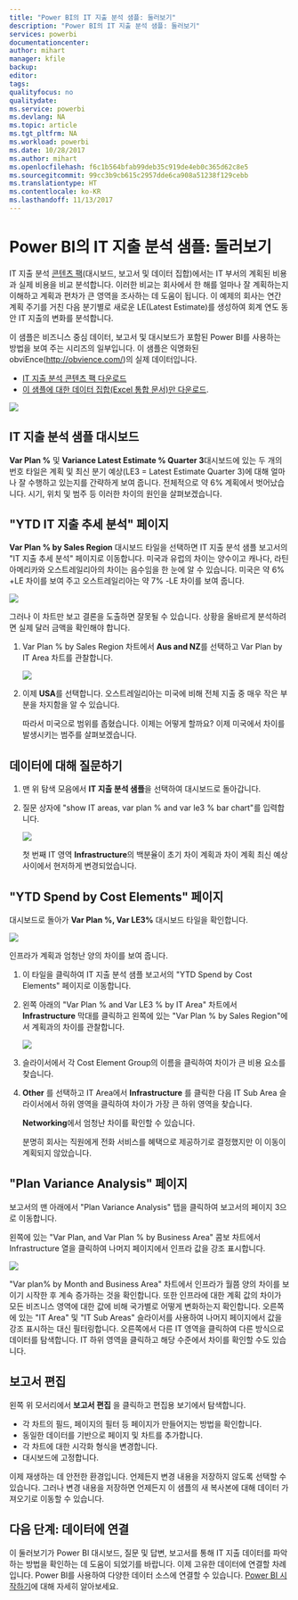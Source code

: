 ```yaml
---
title: "Power BI의 IT 지출 분석 샘플: 둘러보기"
description: "Power BI의 IT 지출 분석 샘플: 둘러보기"
services: powerbi
documentationcenter: 
author: mihart
manager: kfile
backup: 
editor: 
tags: 
qualityfocus: no
qualitydate: 
ms.service: powerbi
ms.devlang: NA
ms.topic: article
ms.tgt_pltfrm: NA
ms.workload: powerbi
ms.date: 10/28/2017
ms.author: mihart
ms.openlocfilehash: f6c1b564bfab99deb35c919de4eb0c365d62c8e5
ms.sourcegitcommit: 99cc3b9cb615c2957dde6ca908a51238f129cebb
ms.translationtype: HT
ms.contentlocale: ko-KR
ms.lasthandoff: 11/13/2017
---
```

# <a name="it-spend-analysis-sample-for-power-bi-take-a-tour"></a>Power BI의 IT 지출 분석 샘플: 둘러보기
IT 지출 분석 [콘텐츠 팩](service-organizational-content-pack-introduction.md)(대시보드, 보고서 및 데이터 집합)에서는 IT 부서의 계획된 비용과 실제 비용을 비교 분석합니다. 이러한 비교는 회사에서 한 해를 얼마나 잘 계획하는지 이해하고 계획과 편차가 큰 영역을 조사하는 데 도움이 됩니다. 이 예제의 회사는 연간 계획 주기를 거친 다음 분기별로 새로운 LE(Latest Estimate)를 생성하여 회계 연도 동안 IT 지출의 변화를 분석합니다.

이 샘플은 비즈니스 중심 데이터, 보고서 및 대시보드가 포함된 Power BI를 사용하는 방법을 보여 주는 시리즈의 일부입니다. 이 샘플은 익명화된 obviEnce(<http://obvience.com/>)의 실제 데이터입니다.

* [IT 지출 분석 콘텐츠 팩 다운로드](sample-tutorial-connect-to-the-samples.md)
* [이 샘플에 대한 데이터 집합(Excel 통합 문서)만 다운로드](http://go.microsoft.com/fwlink/?LinkId=529783).

![](media/sample-it-spend/it1.png)

## <a name="the-it-spend-analysis-sample-dashboard"></a>IT 지출 분석 샘플 대시보드
**Var Plan %** 및 **Variance Latest Estimate % Quarter 3**대시보드에 있는 두 개의 번호 타일은 계획 및 최신 분기 예상(LE3 = Latest Estimate Quarter 3)에 대해 얼마나 잘 수행하고 있는지를 간략하게 보여 줍니다. 전체적으로 약 6% 계획에서 벗어났습니다. 시기, 위치 및 범주 등 이러한 차이의 원인을 살펴보겠습니다.

## <a name="ytd-it-spend-trend-analysis-page"></a>"YTD IT 지출 추세 분석" 페이지
**Var Plan % by Sales Region** 대시보드 타일을 선택하면 IT 지출 분석 샘플 보고서의 "IT 지출 추세 분석" 페이지로 이동합니다. 미국과 유럽의 차이는 양수이고 캐나다, 라틴 아메리카와 오스트레일리아의 차이는 음수임을 한 눈에 알 수 있습니다. 미국은 약 6% +LE 차이를 보여 주고 오스트레일리아는 약 7% -LE 차이를 보여 줍니다.

![](media/sample-it-spend/it2.png)

그러나 이 차트만 보고 결론을 도출하면 잘못될 수 있습니다. 상황을 올바르게 분석하려면 실제 달러 금액을 확인해야 합니다.

1. Var Plan % by Sales Region 차트에서 **Aus and NZ**를 선택하고 Var Plan by IT Area 차트를 관찰합니다. 
   
   ![](media/sample-it-spend/it3.png)
2. 이제 **USA**를 선택합니다. 오스트레일리아는 미국에 비해 전체 지출 중 매우 작은 부분을 차지함을 알 수 있습니다.
   
    따라서 미국으로 범위를 좁혔습니다. 이제는 어떻게 할까요? 이제 미국에서 차이를 발생시키는 범주를 살펴보겠습니다.

## <a name="ask-questions-of-the-data"></a>데이터에 대해 질문하기
1. 맨 위 탐색 모음에서 **IT 지출 분석 샘플**을 선택하여 대시보드로 돌아갑니다.
2. 질문 상자에 "show IT areas, var plan % and var le3 % bar chart"를 입력합니다.
   
   ![](media/sample-it-spend/it4.png) 
   
   첫 번째 IT 영역 **Infrastructure**의 백분율이 초기 차이 계획과 차이 계획 최신 예상 사이에서 현저하게 변경되었습니다.

## <a name="ytd-spend-by-cost-elements-page"></a>"YTD Spend by Cost Elements" 페이지
대시보드로 돌아가 **Var Plan %, Var LE3%** 대시보드 타일을 확인합니다.

![](media/sample-it-spend/it5.png)

인프라가 계획과 엄청난 양의 차이를 보여 줍니다.

1. 이 타일을 클릭하여 IT 지출 분석 샘플 보고서의 "YTD Spend by Cost Elements" 페이지로 이동합니다.
2. 왼쪽 아래의 "Var Plan % and Var LE3 % by IT Area" 차트에서 **Infrastructure** 막대를 클릭하고 왼쪽에 있는 "Var Plan % by Sales Region"에서 계획과의 차이를 관찰합니다.
   
    ![](media/sample-it-spend/it6.png)
3. 슬라이서에서 각 Cost Element Group의 이름을 클릭하여 차이가 큰 비용 요소를 찾습니다.
4. **Other** 를 선택하고 IT Area에서 **Infrastructure** 를 클릭한 다음 IT Sub Area 슬라이서에서 하위 영역을 클릭하여 차이가 가장 큰 하위 영역을 찾습니다.  
   
   **Networking**에서 엄청난 차이를 확인할 수 있습니다.
   
   분명히 회사는 직원에게 전화 서비스를 혜택으로 제공하기로 결정했지만 이 이동이 계획되지 않았습니다. 

## <a name="plan-variance-analysis-page"></a>"Plan Variance Analysis" 페이지
보고서의 맨 아래에서 "Plan Variance Analysis" 탭을 클릭하여 보고서의 페이지 3으로 이동합니다.

왼쪽에 있는 "Var Plan, and Var Plan % by Business Area" 콤보 차트에서 Infrastructure 열을 클릭하여 나머지 페이지에서 인프라 값을 강조 표시합니다.

![](media/sample-it-spend/it7.png)

"Var plan% by Month and Business Area" 차트에서 인프라가 월쯤 양의 차이를 보이기 시작한 후 계속 증가하는 것을 확인합니다. 또한 인프라에 대한 계획 값의 차이가 모든 비즈니스 영역에 대한 값에 비해 국가별로 어떻게 변화하는지 확인합니다. 오른쪽에 있는 "IT Area" 및 "IT Sub Areas" 슬라이서를 사용하여 나머지 페이지에서 값을 강조 표시하는 대신 필터링합니다. 오른쪽에서 다른 IT 영역을 클릭하여 다른 방식으로 데이터를 탐색합니다. IT 하위 영역을 클릭하고 해당 수준에서 차이를 확인할 수도 있습니다.

## <a name="edit-the-report"></a>보고서 편집
왼쪽 위 모서리에서 **보고서 편집** 을 클릭하고 편집용 보기에서 탐색합니다.

* 각 차트의 필드, 페이지의 필터 등 페이지가 만들어지는 방법을 확인합니다.
* 동일한 데이터를 기반으로 페이지 및 차트를 추가합니다.
* 각 차트에 대한 시각화 형식을 변경합니다.
* 대시보드에 고정합니다.

이제 재생하는 데 안전한 환경입니다. 언제든지 변경 내용을 저장하지 않도록 선택할 수 있습니다. 그러나 변경 내용을 저장하면 언제든지 이 샘플의 새 복사본에 대해 데이터 가져오기로 이동할 수 있습니다.

## <a name="next-steps-connect-to-your-data"></a>다음 단계: 데이터에 연결
이 둘러보기가 Power BI 대시보드, 질문 및 답변, 보고서를 통해 IT 지출 데이터를 파악하는 방법을 확인하는 데 도움이 되었기를 바랍니다. 이제 고유한 데이터에 연결할 차례입니다. Power BI를 사용하여 다양한 데이터 소스에 연결할 수 있습니다. [Power BI 시작하기](service-get-started.md)에 대해 자세히 알아보세요.

